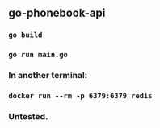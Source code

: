 ## go-phonebook-api

### ``` go build ```

### ``` go run main.go ```

### In another terminal:
### ``` docker run --rm -p 6379:6379 redis ```

### Untested. 
